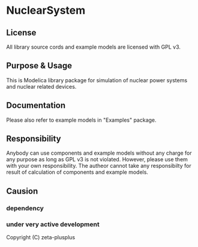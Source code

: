 # NuclearSystem

## License
All library source cords and example models are licensed with GPL v3.

## Purpose & Usage
This is Modelica library package for simulation of nuclear power systems and nuclear related devices.


## Documentation

Please also refer to example models in "Examples" package.

## Responsibility
Anybody can use components and example models without any charge for any purpose as long as GPL v3 is not violated. However, please use them with your own responsibility. The autheor cannot take any responsibilty for result of calculation of components and example models.

## Causion
### dependency


### under very active development


Copyright (C) zeta-plusplus
